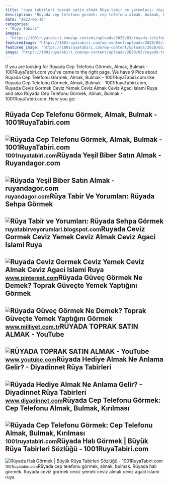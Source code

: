 ```yaml
---
title: "ruya tabirleri toprak satin almak Rüya tabir ve yorumları: rüyada sehpa görmek"
description: "Rüyada cep telefonu görmek: cep telefonu almak, bulmak, kırılması"
date: "2023-06-19"
categories:
- "Ruya Tabiri"
images:
- "https://1001ruyatabiri.com/wp-content/uploads/2020/03/ruyada-telefon-gormek-telefon-bulmak-telefon-kirilmasi-ruyada-telefon-almak-diyanet-ruya-tabirleri-1001ruyatabiri-ne-demek.jpg"
featuredImage: "https://1001ruyatabiri.com/wp-content/uploads/2020/03/ruyada-telefon-gormek-telefon-bulmak-telefon-kirilmasi-ruyada-telefon-almak-diyanet-ruya-tabirleri-1001ruyatabiri-ne-demek.jpg"
featured_image: "https://1001ruyatabiri.com/wp-content/uploads/2020/03/ruyada-telefon-gormek-telefon-bulmak-telefon-kirilmasi-ruyada-telefon-almak-diyanet-ruya-tabirleri-1001ruyatabiri-ne-demek.jpg"
image: "https://1001ruyatabiri.com/wp-content/uploads/2020/03/ruyada-telefon-gormek-telefon-bulmak-telefon-kirilmasi-ruyada-telefon-almak-diyanet-ruya-tabirleri-1001ruyatabiri-ne-demek.jpg"
---
```


If you are looking for Rüyada Cep Telefonu Görmek, Almak, Bulmak - 1001RuyaTabiri.com you've came to the right page. We have 9 Pics about Rüyada Cep Telefonu Görmek, Almak, Bulmak - 1001RuyaTabiri.com like Rüyada Cep Telefonu Görmek, Almak, Bulmak - 1001RuyaTabiri.com, Ruyada Ceviz Gormek Ceviz Yemek Ceviz Almak Ceviz Agaci Islami Ruya and also Rüyada Cep Telefonu Görmek, Almak, Bulmak - 1001RuyaTabiri.com. Here you go:

Rüyada Cep Telefonu Görmek, Almak, Bulmak - 1001RuyaTabiri.com
--------------------------------------------------------------

 ![Rüyada Cep Telefonu Görmek, Almak, Bulmak - 1001RuyaTabiri.com](https://1001ruyatabiri.com/wp-content/uploads/2020/03/ruyada-telefon-gormek-telefon-bulmak-telefon-kirilmasi-ruyada-telefon-almak-diyanet-ruya-tabirleri-ne-demek-768x340.jpg) <small>1001ruyatabiri.com</small>Rüyada Yeşil Biber Satın Almak - Ruyandagor.com
-----------------------------------------------

 ![Rüyada Yeşil Biber Satın Almak - ruyandagor.com](https://images.ruyandagor.com/2017/04/yesil-biber-satin-almak-1338.jpg) <small>ruyandagor.com</small>Rüya Tabir Ve Yorumları: Rüyada Sehpa Görmek
--------------------------------------------

 ![Rüya Tabir ve Yorumları: Rüyada Sehpa Görmek](https://2.bp.blogspot.com/-HC1Fm-z3B8U/UN6eWqh9KlI/AAAAAAAADlU/g6tjZNflbnE/s320/ruyada+sehpa+gormek+silmek+kirilmasi+almak+satin+beyaz+cam+kirik+tahta+kirmak+zigon+sehpa+ortusu+eski+antika+ruya+tabiri+tabirleri+gormek.gif) <small>ruyatabirveyorumlari.blogspot.com</small>Ruyada Ceviz Gormek Ceviz Yemek Ceviz Almak Ceviz Agaci Islami Ruya
-------------------------------------------------------------------

 ![Ruyada Ceviz Gormek Ceviz Yemek Ceviz Almak Ceviz Agaci Islami Ruya](https://i.pinimg.com/736x/43/7a/a8/437aa850cdf0e35e394178003579d953.jpg) <small>www.pinterest.com</small>Rüyada Güveç Görmek Ne Demek? Toprak Güveçte Yemek Yaptığını Görmek
-------------------------------------------------------------------

 ![Rüyada Güveç Görmek Ne Demek? Toprak Güveçte Yemek Yaptığını Görmek](https://i2.milimaj.com/i/milliyet/75/0x0/620a0d8986b24729b4f398ce.jpg) <small>www.milliyet.com.tr</small>RÜYADA TOPRAK SATIN ALMAK - YouTube
-----------------------------------

 ![RÜYADA TOPRAK SATIN ALMAK - YouTube](https://i.ytimg.com/vi/lfc0MaP3vPE/maxresdefault.jpg) <small>www.youtube.com</small>Rüyada Hediye Almak Ne Anlama Gelir? - Diyadinnet Rüya Tabirleri
----------------------------------------------------------------

 ![Rüyada Hediye Almak Ne Anlama Gelir? - Diyadinnet Rüya Tabirleri](https://www.diyadinnet.com/d/ruya/ruyada-hediye-almak-ne-anlama-gelir-10488.jpg) <small>www.diyadinnet.com</small>Rüyada Cep Telefonu Görmek: Cep Telefonu Almak, Bulmak, Kırılması
-----------------------------------------------------------------

 ![Rüyada Cep Telefonu Görmek: Cep Telefonu Almak, Bulmak, Kırılması](https://1001ruyatabiri.com/wp-content/uploads/2020/03/ruyada-telefon-gormek-telefon-bulmak-telefon-kirilmasi-ruyada-telefon-almak-diyanet-ruya-tabirleri-1001ruyatabiri-ne-demek.jpg) <small>1001ruyatabiri.com</small>Rüyada Halı Görmek | Büyük Rüya Tabirleri Sözlüğü - 1001RuyaTabiri.com
----------------------------------------------------------------------

 ![Rüyada Halı Görmek | Büyük Rüya Tabirleri Sözlüğü - 1001RuyaTabiri.com](https://1001ruyatabiri.com/wp-content/uploads/2017/11/ruyada-hali-gormek-sermek-almak-temizlemek-silkelemek-buyuk-ruya-tabirleri-sozlugu-diyanet-1024x609.jpg) <small>1001ruyatabiri.com</small>Rüyada cep telefonu görmek, almak, bulmak. Rüyada halı görmek. Ruyada ceviz gormek ceviz yemek ceviz almak ceviz agaci islami ruya
